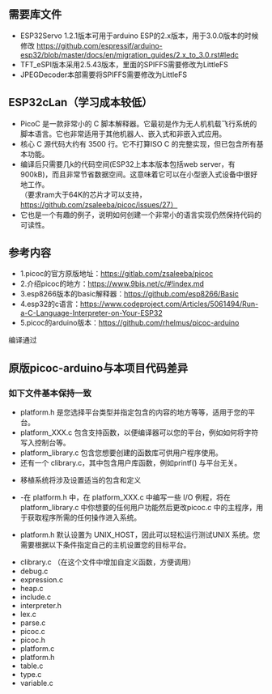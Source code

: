 ## 需要库文件
* ESP32Servo 1.2.1版本可用于arduino ESP的2.x版本，用于3.0.0版本的时候修改
https://github.com/espressif/arduino-esp32/blob/master/docs/en/migration_guides/2.x_to_3.0.rst#ledc
* TFT_eSPI版本采用2.5.43版本，里面的SPIFFS需要修改为LittleFS
* JPEGDecoder本部需要将SPIFFS需要修改为LittleFS




## ESP32cLan（学习成本较低）
* PicoC 是一款非常小的 C 脚本解释器。它最初是作为无人机机载飞行系统的脚本语言。它也非常适用于其他机器人、嵌入式和非嵌入式应用。  
* 核心 C 源代码大约有 3500 行。它不打算ISO C 的完整实现，但已包含所有基本功能。  
* 编译后只需要几k的代码空间(ESP32上本本版本包括web server，有900kB)，而且非常节省数据空间。这意味着它可以在小型嵌入式设备中很好地工作。  
（要求ram大于64K的芯片才可以支持，https://github.com/zsaleeba/picoc/issues/27）  
* 它也是一个有趣的例子，说明如何创建一个非常小的语言实现仍然保持代码的可读性。  


## 参考内容 
* 1.picoc的官方原版地址：https://gitlab.com/zsaleeba/picoc
* 2.介绍picoc的地方：https://www.9bis.net/c/#!index.md
* 3.esp8266版本的basic解释器：https://github.com/esp8266/Basic
* 4.esp32的c语言：https://www.codeproject.com/Articles/5061494/Run-a-C-Language-Interpreter-on-Your-ESP32
* 5.picoc的arduino版本：https://github.com/rhelmus/picoc-arduino

编译通过

## 原版picoc-arduino与本项目代码差异
### 如下文件基本保持一致  
- platform.h 是您选择平台类型并指定包含的内容的地方等等，适用于您的平台。   
- platform_XXX.c 包含支持函数，以便编译器可以您的平台，例如如何将字符写入控制台等。   
- platform_library.c 包含您想要创建的函数库可供用户程序使用。   
- 还有一个 clibrary.c，其中包含用户库函数，例如printf() 与平台无关。   

* 移植系统将涉及设置适当的包含和定义   
- -在 platform.h 中，在 platform_XXX.c 中编写一些 I/O 例程，将在 platform_library.c 中你想要的任何用户功能然后更改picoc.c 中的主程序，用于获取程序所需的任何操作进入系统。   

* platform.h 默认设置为 UNIX_HOST，因此可以轻松运行测试UNIX 系统。您需要根据以下条件指定自己的主机设置您的目标平台。   

- clibrary.c   （在这个文件中增加自定义函数，方便调用）     
- debug.c   
- expression.c   
- heap.c   
- include.c   
- interpreter.h   
- lex.c   
- parse.c   
- picoc.c   
- picoc.h   
- platform.c   
- platform.h   
- table.c   
- type.c   
- variable.c   
